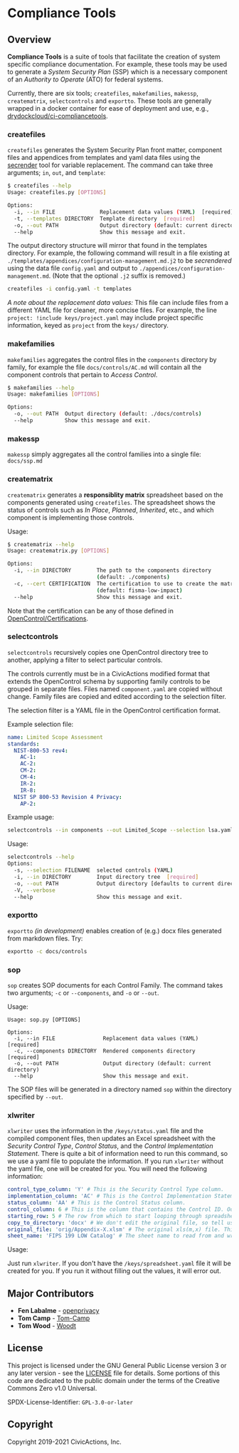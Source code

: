 # Compliance Tools

## Overview

**Compliance Tools** is a suite of tools that facilitate the creation of system specific compliance documentation. For example, these tools may be used to generate a _System Security Plan_ (SSP) which is a necessary component of an _Authority to Operate_ (ATO) for federal systems.

Currently, there are six tools; `createfiles`, `makefamilies`, `makessp`, `creatematrix`, `selectcontrols` and `exportto`. These tools are generally wrapped in a docker container for ease of deployment and use, e.g., [drydockcloud/ci-compliancetools](https://github.com/drydockcloud/ci-compliancetools).

### createfiles

`createfiles` generates the System Security Plan front matter, component files and appendices from templates and yaml data files using the [secrender](https://github.com/CivicActions/secrender) tool for variable replacement. The command can take three arguments; `in`, `out`, and `template`:

```bash
$ createfiles --help
Usage: createfiles.py [OPTIONS]

Options:
  -i, --in FILE              Replacement data values (YAML)  [required]
  -t, --templates DIRECTORY  Template directory  [required]
  -o, --out PATH             Output directory (default: current directory)
  --help                     Show this message and exit.
```

The output directory structure will mirror that found in the templates directory. For example, the following command will result in a file existing at `./templates/appendices/configuration-management.md.j2` to be _secrendered_ using the data file `config.yaml` and output to `./appendices/configuration-management.md`. (Note that the optional `.j2` suffix is removed.)

```bash
createfiles -i config.yaml -t templates
```

*A note about the replacement data values:* This file can include files from a different YAML file for cleaner, more concise files. For example, the line `project: !include keys/project.yaml` may include project specific information, keyed as `project` from the `keys/` directory.

### makefamilies

`makefamilies` aggregates the control files in the `components` directory by family, for example the file `docs/controls/AC.md` will contain all the component controls that pertain to _Access Control_.

```bash
$ makefamilies --help
Usage: makefamilies [OPTIONS]

Options:
  -o, --out PATH  Output directory (default: ./docs/controls)
  --help          Show this message and exit.
```

### makessp

`makessp` simply aggregates all the control families into a single file: `docs/ssp.md`

### creatematrix

`creatematrix` generates a **responsiblity matrix** spreadsheet based on the components generated using `createfiles`. The spreadsheet shows the status of controls such as _In Place_, _Planned_, _Inherited_, etc., and which component is implementing those controls.

Usage:

```bash
$ creatematrix --help
Usage: creatematrix.py [OPTIONS]

Options:
  -i, --in DIRECTORY        The path to the components directory
                            (default: ./components)
  -c, --cert CERTIFICATION  The certification to use to create the matrix
                            (default: fisma-low-impact)
  --help                    Show this message and exit.
```

Note that the certification can be any of those defined in [OpenControl/Certifications](https://github.com/opencontrol/certifications).

### selectcontrols

`selectcontrols` recursively copies one OpenControl directory tree to
another, applying a filter to select particular controls.

The controls currently must be in a CivicActions modified format that extends the OpenControl
schema by supporting family controls to be grouped in separate files.
Files named `component.yaml` are copied without change.
Family files are copied and edited according to the selection filter.

The selection filter is a YAML file in the OpenControl certification format.

Example selection file:

```yaml
name: Limited Scope Assessment
standards:
  NIST-800-53 rev4:
    AC-1:
    AC-2:
    CM-2:
    CM-4:
    IR-2:
    IR-8:
  NIST SP 800-53 Revision 4 Privacy:
    AP-2:
```

Example usage:

```bash
selectcontrols --in components --out Limited_Scope --selection lsa.yaml
```

Usage:

```bash
selectcontrols --help
Options:
  -s, --selection FILENAME  selected controls (YAML)
  -i, --in DIRECTORY        Input directory tree  [required]
  -o, --out PATH            Output directory [defaults to current directory]
  -V, --verbose
  --help                    Show this message and exit.
```

### exportto

`exportto` *(in development)* enables creation of (e.g.) docx files generated from markdown files. Try:

```bash
exportto -c docs/controls
```

### sop

`sop` creates SOP documents for each Control Family. The command takes two arguments; `-c` or `--components`, and `-o` or `--out`.

Usage:

```shell
Usage: sop.py [OPTIONS]

Options:
  -i, --in FILE               Replacement data values (YAML)  [required]
  -c, --components DIRECTORY  Rendered components directory  [required]
  -o, --out PATH              Output directory (default: current directory)
  --help                      Show this message and exit.
```

The SOP files will be generated in a directory named `sop` within the directory specified by `--out`.

### xlwriter

`xlwriter` uses the information in the `/keys/status.yaml` file and the compiled component files, then updates an Excel spreadsheet with the _Security Control Type_, _Control Status_, and the _Control Implementation Statement_. There is quite a bit of information need to run this command, so we use a yaml file to populate the information. If you run `xlwriter` without the yaml file, one will be created for you. You will need the following information:

```yaml
control_type_column: 'Y' # This is the Security Control Type column.
implementation_column: 'AC' # This is the Control Implementation Statement column.
status_column: 'AA' # This is the Control Status column.
control_column: 6 # This is the column that contains the Control ID. Oddly, this needs to be a numeric value.
starting_row: 5 # The row from which to start looping through spreadsheet.
copy_to_directory: 'docx' # We don't edit the original file, so tell us where to copy it to.
original_file: 'orig/Appendix-X.xlsm' # The original xls(m,x) file. This must live somewhere in the project root.
sheet_name: 'FIPS 199 LOW Catalog' # The sheet name to read from and write to.
```

Usage:

Just run `xlwriter`. If you don't have the `/keys/spreadsheet.yaml` file it will be created for you. If you run it without filling out the values, it will error out.

## Major Contributors

* **Fen Labalme** - [openprivacy](https://github.com/openprivacy)
* **Tom Camp** - [Tom-Camp](https://github.com/Tom-Camp)
* **Tom Wood** - [Woodt](https://github.com/woodt)

## License

This project is licensed under the GNU General Public License version 3 or any later version - see the [LICENSE](LICENSE) file for details. Some portions of this code are dedicated to the public domain under the terms of the Creative Commons Zero v1.0 Universal.

SPDX-License-Identifier: `GPL-3.0-or-later`

## Copyright

Copyright 2019-2021 CivicActions, Inc.
